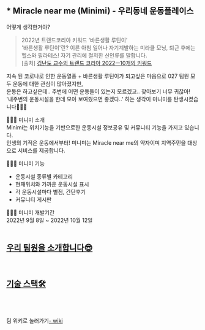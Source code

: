 ## * Miracle near me (Minimi) - 우리동네 운동플레이스<br/>

어떻게 생각한거야?<br />
> 2022년 트랜드코리아 키워드 ‘바른생활 루틴이’<br/>
'바른생활 루틴이'란? 이른 아침 일어나 자기계발하는 미라클 모닝, 퇴근 후에는 헬스와 필라테스! 자기 관리에 철저한 신인류를 말합니다.<br/>
[출처] [김난도 교수의 트랜드 코리아 2022ㅡ10개의 키워드](https://blog.naver.com/dighakak/222557028689)<br/>

지속 된 코로나로 인한 운동열풍 + 바른생활 루틴이가 되고싶은 마음으로 027 팀원 모두 운동에 대한 관심이 많아졌지만,<br/>
운동은 하고싶은데.. 주변에 어떤 운동들이 있는지 모르겠고.. 찾아보기 너무 귀찮아!<br/>
'내주변의 운동시설을 한데 모아 보여줬으면 좋겠다..' 하는 생각이 미니미를 탄생시켰습니다🏋🏼‍♀️<br/>

🏋🏼‍♀️ 미니미 소개<br />
Minimi는 위치기능을 기반으로한 운동시설 정보공유 및 커뮤니티 기능을 가지고 있습니다.<br/> 
인생의 기적은 운동에서부터! 미니미는 Miracle near me의 약자이며 지역주민을 대상으로 서비스를 제공합니다.

🏋🏼‍♀️ 미니미 기능<br />
- 운동시설 종류별 카테고리
- 현재위치와 가까운 운동시설 표시
- 각 운동시설마다 별점, 간단후기
- 커뮤니티 게시판

🏋🏼‍♀️ 미니미 개발기간<br />
2022년 9월 8일 ~ 2022년 10월 12일
<br />
<br />
## [우리 팀원을 소개합니다😎](https://github.com/codestates-project-027/main-project/wiki/Team_27-Members)
<br />

## [기술 스택🛠](https://github.com/codestates-project-027/main-project/wiki/Team_27-Members)

<br />
<br />

팀 위키로 놀러가기[- wiki](https://github.com/codestates-project-027/main-project/wiki) 
